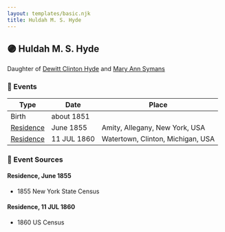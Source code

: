 ```yaml
---
layout: templates/basic.njk
title: Huldah M. S. Hyde
---
```

## 🟣 Huldah M. S. Hyde

Daughter of [Dewitt Clinton Hyde](/people/4/47530864) and [Mary Ann Symans](/people/4/4704808)

### 📆 Events

Type | Date | Place
------ | ------ | ------
Birth | about 1851 |
[Residence](#event-event-0) | June 1855 | Amity, Allegany, New York, USA
[Residence](#event-event-1) | 11 JUL 1860 | Watertown, Clinton, Michigan, USA

### 📰 Event Sources

#### <a id="event-event-0"></a> Residence, June 1855
* 1855 New York State Census

#### <a id="event-event-1"></a> Residence, 11 JUL 1860
* 1860 US Census
